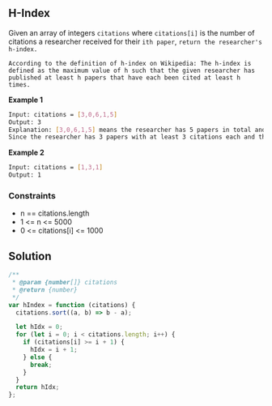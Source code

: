 ## H-Index

Given an array of integers `citations` where `citations[i]` is the number of citations a researcher received for their `ith paper`, `return the researcher's h-index.`

`According to the definition of h-index on Wikipedia: The h-index is defined as the maximum value of h such that the given researcher has published at least h papers that have each been cited at least h times.`

**Example 1**

```bash
Input: citations = [3,0,6,1,5]
Output: 3
Explanation: [3,0,6,1,5] means the researcher has 5 papers in total and each of them had received 3, 0, 6, 1, 5 citations respectively.
Since the researcher has 3 papers with at least 3 citations each and the remaining two with no more than 3 citations each, their h-index is 3.
```

**Example 2**

```bash
Input: citations = [1,3,1]
Output: 1
```

### Constraints

- n == citations.length
- 1 <= n <= 5000
- 0 <= citations[i] <= 1000

## Solution

```javascript
/**
 * @param {number[]} citations
 * @return {number}
 */
var hIndex = function (citations) {
  citations.sort((a, b) => b - a);

  let hIdx = 0;
  for (let i = 0; i < citations.length; i++) {
    if (citations[i] >= i + 1) {
      hIdx = i + 1;
    } else {
      break;
    }
  }
  return hIdx;
};
```
